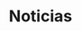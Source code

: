 ---
title: Noticias
pagination:
    enabled: true
    collection: posts
image: /assets/img/noticiascover.jpg
layout: pagination
ref: Noticias
---